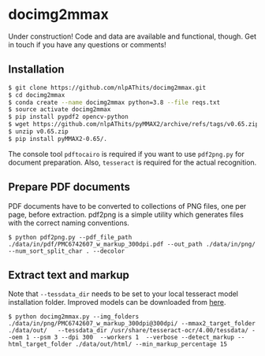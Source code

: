 # docimg2mmax
Under construction! Code and data are available and functional, though. Get in touch if you have any questions or comments!
## Installation
```bash
$ git clone https://github.com/nlpAThits/docimg2mmax.git
$ cd docimg2mmax
$ conda create --name docimg2mmax python=3.8 --file reqs.txt
$ source activate docimg2mmax
$ pip install pypdf2 opencv-python
$ wget https://github.com/nlpAThits/pyMMAX2/archive/refs/tags/v0.65.zip
$ unzip v0.65.zip
$ pip install pyMMAX2-0.65/.
```
The console tool ```pdftocairo``` is required if you want to use ```pdf2png.py``` for document preparation. Also, ```tesseract``` is required for the actual recognition.

## Prepare PDF documents
PDF documents have to be converted to collections of PNG files, one per page, before extraction. pdf2png is a simple utility which generates files with the correct naming conventions.
```
$ python pdf2png.py --pdf_file_path ./data/in/pdf/PMC6742607_w_markup_300dpi.pdf --out_path ./data/in/png/ --num_sort_split_char . --decolor
```

## Extract text and markup
Note that ```--tessdata_dir``` needs to be set to your local tesseract model installation folder. Improved models can be downloaded from <a href="https://github.com/tesseract-ocr/tessdata_best" target='new'>here</a>. 
```
$ python docimg2mmax.py --img_folders ./data/in/png/PMC6742607_w_markup_300dpi@300dpi/ --mmax2_target_folder ./data/out/   --tessdata_dir /usr/share/tesseract-ocr/4.00/tessdata/ --oem 1 --psm 3 --dpi 300  --workers 1  --verbose --detect_markup --html_target_folder ./data/out/html/ --min_markup_percentage 15
```
